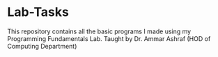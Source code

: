# Lab-Tasks
This repository contains all the basic programs I made using my Programming Fundamentals Lab. Taught by Dr. Ammar Ashraf (HOD of Computing Department)
